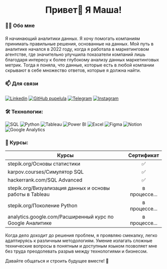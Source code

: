 <br clear="both">

###

<h1 align="center">Привет👋 Я Маша!</h1>

###

<h3 align="left">👩‍💻  Обо мне</h3>

###

<p align="left">Я начинающий аналитики данных. Я хочу помогать компаниям принимать правильные решения, основанные на данных. Мой путь в аналитике начался в 2022 году, когда я работала в маркетинговом агентстве, где значительно улучшила показатели компаний лишь благодаря интересу к более глубокому анализу данных маркетинговых метрик. Тогда я поняла, что данные, которые есть в любой компании скрывают в себе множество ответов, которые я должна найти.</p>

###

<h3 align="left">📫  Для связи</h3>

###

[![Linkedin](https://img.shields.io/badge/LinkedIn-brightgreen?style=flat-square&logo=linkedin&logoColor=white&logoSize=auto&color=0e76a8&link=https%3A%2F%2Fwww.linkedin.com%2Fin%2Fpelula%2F)](https://www.linkedin.com/in/pelula/)
[![GitHub pupelula](https://img.shields.io/badge/GitHub-brightgreen?style=flat-square&logo=github&logoColor=white&logoSize=auto&color=24292e&link=https%3A%2F%2Fgithub.com%2Fpupelula)](https://github.com/pupelula)
[![Telegram](https://img.shields.io/badge/Telegram-brightgreen?style=flat-square&logo=telegram&logoColor=white&logoSize=auto&color=0088cc&link=https%3A%2F%2Ft.me%2Fpelula)](https://t.me/pelula)
[![Instagram](https://img.shields.io/badge/Instagram-brightgreen?style=flat-square&logo=instagram&logoColor=white&logoSize=auto&color=E1306C&link=https%3A%2F%2Fwww.instagram.com%2Fmashaaivanova%2F)](https://www.instagram.com/mashaaivanova/)

###

<h3 align="left">🛠 Технологии:</h3>

![SQL](https://img.shields.io/badge/SQL-brightgreen?style=for-the-badge&logo=postgresql&logoColor=white&logoSize=amg&color=336791)
![Python](https://img.shields.io/badge/Python-brightgreen?style=for-the-badge&logo=python&logoColor=ffde57&logoSize=amg&color=4584b6)
![Tableau](https://img.shields.io/badge/Tableau-brightgreen?style=for-the-badge&logo=tableau&logoColor=F28D18&logoSize=amg&color=1c4481)
![Power BI](https://img.shields.io/badge/Power%20BI-brightgreen?style=for-the-badge&logoSize=amg&color=F2C80F)
![Excel](https://img.shields.io/badge/Excel-brightgreen?style=for-the-badge&logoSize=amg&color=1D6F42)
![Figma](https://img.shields.io/badge/Figma-brightgreen?style=for-the-badge&logo=figma&logoColor=white&logoSize=amg&color=black)
![Notion](https://img.shields.io/badge/Notion-brightgreen?style=for-the-badge&logo=notion&logoColor=black&logoSize=amg&color=white)
![Google Analytics](https://img.shields.io/badge/Google%20Analytics-brightgreen?style=for-the-badge&logo=googleanalytics&logoColor=ffffff&logoSize=amg&color=ed750a)


### 🧠 Курсы:

| Курсы                                                           | Сертификат|
| ----------------------------------------------------------------| :-------: |
| stepik.org/Основы статистики                                    |     ✅    |
| karpov.courses/Симулятор SQL                                    |     ✅    |
| hackerrank.com/SQL Advanced                                     |     ✅    |
| stepik.org/Визуализация данных и основы работы в Tableau        | в процессе... |
| stepik.org/Поколение Python                                     | в процессе... |
| analytics.google.com/Расширенный курс по Google Аналитике       | в процессе... |


Когда дело доходит до решения проблем, я проявляю смекалку, легко адаптируясь к различным методологиям. Умение излагать сложные технические вопросы в понятным и доступным языком позволяет мне без труда преодолевать разрыв между технологиями и бизнесом.

Давайте общаться и строить будущее вместе! 🌟



